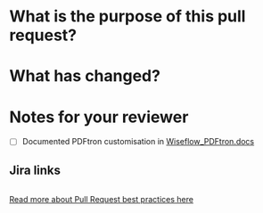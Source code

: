 <!-- To help speed up the review process, please fill out the following sections -->



# What is the purpose of this pull request?

# What has changed?

# Notes for your reviewer

- [ ] Documented PDFtron customisation in [Wiseflow_PDFtron.docs](https://uniwise1.sharepoint.com/:w:/r/sites/uniwise/_layouts/15/doc.aspx?sourcedoc=%7B31449df0-0514-41ef-adc2-aaedfb35d8e1%7D&action=edit&cid=76807666-6e9a-4a89-a296-9b424fbfece6)

## Jira links

```jira_links

```

[Read more about Pull Request best practices here](https://github.com/UNIwise/developer-conventions/blob/master/general/git.md)

<!-- Example:
"Based on user feedback, the animation should be more subtle"

"Changed the starting color to lessen the color change during animation
Changed the starting size to lessen the size change during animation
See attached gif"

"I also fixed a couple of syntax errors I found while working on this"
-->
